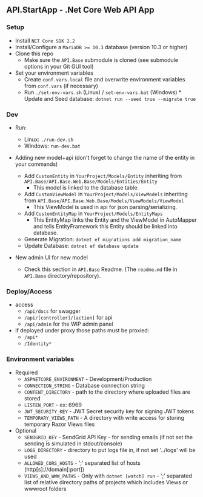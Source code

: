 
## API.StartApp - .Net Core Web API App


### Setup
   * Install ``NET Core SDK 2.2``
   * Install/Configure a ``MariaDB >= 10.3`` database (version 10.3 or higher)
   * Clone this repo 
     * Make sure the ``API.Base`` submodule is cloned (see submodule options in your Git GUI tool)
   * Set your environment variables
       * Create ``conf.vars.local`` file and overwrite environment variables from ``conf.vars`` (if necessary)
       * Run ``./set-env-vars.sh`` (Linux) / ``set-env-vars.bat`` (Windows)
    * Update and Seed database: ``dotnet run --seed true --migrate true``

### Dev
   * Run:
        * Linux: ``./run-dev.sh``
        * Windows: ``run-dev.bat``
   * Adding new model+api (don't forget to change the name of the entity in your commands)
        * Add ``CustomEntity`` in ``YourProject/Models/Entity`` inheriting from ``API.Base/API.Base.Web.Base/Models/Entities/Entity``
            * This model is linked to the database table.
        * Add ``CustomViewModel`` in ``YourProject/Models/ViewModels`` inheriting from ``API.Base/API.Base.Web.Base/Models/ViewModels/ViewModel``
            * This ViewModel is used in api for json parsing/serializing.
        * Add ``CustomEntityMap`` in ``YourProject/Models/EntityMaps``
            * This EntityMap links the Entity and the ViewModel in AutoMapper and tells EntityFramework this Entity should be linked into database.
        * Generate Migration: ``dotnet ef migrations add migration_name``
        * Update Database: ``dotnet ef database update``
        
   * New admin UI for new model
     * Check this section in ``API.Base`` Readme. (The ``readme.md`` file in ``API.Base`` directory/repository).   
 
### Deploy/Access
   * access 
        * ``/api/docs`` for swagger 
        * ``/api/[controller]/[action]`` for api
        * ``/api/admin`` for the WIP admin panel
   * if deployed under proxy those paths must be proxied:
     * ``/api*``
     * ``/Identity*``
     
### Environment variables
  * Required
    * ``ASPNETCORE_ENVIRONMENT`` - Development/Production
    * ``CONNECTION_STRING`` - Database connection string
    * ``CONTENT_DIRECTORY`` - path to the directory where uploaded files are stored
    * ``LISTEN_PORT`` - ex: 6969
    * ``JWT_SECURITY_KEY`` - JWT Secret security key for signing JWT tokens
    * ``TEMPORARY_VIEWS_PATH`` - A directory with write access for storing temporary Razor Views files 
  * Optional 
    * ``SENDGRID_KEY`` - SendGrid API Key - for sending emails (if not set the sending is simulated in stdout/console)
    * ``LOGS_DIRECTORY`` - directory to put logs file in, if not set '../logs' will be used
    * ``ALLOWED_CORS_HOSTS`` - ';' separated list of hosts (http[s]://domain[:port])
    * ``VIEWS_AND_WWW_PATHS`` - Only with ``dotnet [watch] run`` - ';' separated list of relative directory paths of projects which includes Views or wwwroot folders 

